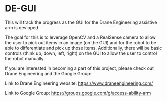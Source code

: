 # DE-GUI
This will track the progress as the GUI for the Drane Engineering assistive arm is devloped

The goal for this is to leverage OpenCV and a RealSense camera to allow the user to pick out items in an image (on the GUI) and for the robot to be able to differentiate and pick up those items. Additionally, there will be basic controls (think up, down, left, right) on the GUI to allow the user to control the robot manually.

If you are interested in becoming a part of this project, please check out Drane Engineering and the Google Group:

Link to Drane Engineering website: https://www.draneengineering.com/

Link to Google Group: https://groups.google.com/g/access-ability-arm